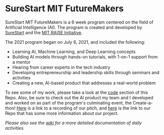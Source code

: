 # SureStart MIT FutureMakers

SureStart MIT FutureMakers is a 6 week program centered on the field of Artificial Intelligence (AI). The program is created and developed by [SureStart](https://mysurestart.com/) and the [MIT RAISE Initiative](https://raise.mit.edu/).

The 2021 program began on July 6, 2021, and included the following:
* Learning AI, Machine Learning, and Deep Learning concepts
* Building AI models through hands-on tutorials, with 1-on-1 support from a mentor
* Hearing from career experts in the tech industry
* Developing entrepreneurship and leadership skills through seminars and activities
* Creating a new, AI-based product that addresses a real-world problem


To see some of my work, please take a look at the [code](https://github.com/aviaga/FutureMakers) section of this Repo. Also, be sure to check out the AI product my team and I developed and worked on as part of the program's culminating event, the Create-a-thon! [Here](https://www.youtube.com/watch?app=desktop&v=PpPyates9jI) is a link to a recording of our pitch, and [here](https://github.com/Yabesra/DYADIC-Create-A-Thon) is the link to our Repo that has some more information about our project. 



_Please also see the [wiki](https://github.com/aviaga/Futuremakers/wiki) for a more detailed documentation of daily activities._
